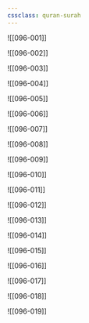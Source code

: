 ```yaml
---
cssclass: quran-surah
---
```


![[096-001]]

![[096-002]]

![[096-003]]

![[096-004]]

![[096-005]]

![[096-006]]

![[096-007]]

![[096-008]]

![[096-009]]

![[096-010]]

![[096-011]]

![[096-012]]

![[096-013]]

![[096-014]]

![[096-015]]

![[096-016]]

![[096-017]]

![[096-018]]

![[096-019]]

